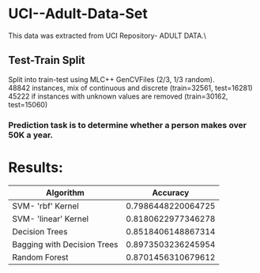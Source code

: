 # UCI--Adult-Data-Set
This data was extracted from UCI Repository- ADULT DATA.\

## Test-Train Split
Split into train-test using MLC++ GenCVFiles (2/3, 1/3 random).<br />
48842 instances, mix of continuous and discrete    (train=32561, test=16281)<br />
45222 if instances with unknown values are removed (train=30162, test=15060)<br />

### Prediction task is to determine whether a person makes over 50K a year.

# Results: <br />
   | Algorithm                                    | Accuracy           |
   |----------------------------------------------|--------------------|
   |SVM- 'rbf' Kernel                             | 0.7986448220064725 |
   |SVM- 'linear' Kernel                          | 0.8180622977346278 |
   |Decision Trees                                | 0.8518406148867314 |
   |Bagging with Decision Trees                   | 0.8973503236245954 | 
   |Random Forest                                 | 0.8701456310679612 |
